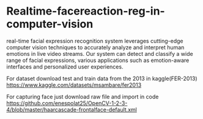 # Realtime-facereaction-reg-in-computer-vision
real-time facial expression recognition system leverages cutting-edge computer vision techniques to accurately analyze and interpret human emotions in live video streams. Our system can detect and classify a wide range of facial expressions, various applications such as emotion-aware interfaces and personalized user experiences.

For dataset download test and train data from the 2013 in kaggle(FER-2013)
https://www.kaggle.com/datasets/msambare/fer2013

For capturing face just download raw file and import in code
https://github.com/enespolat25/OpenCV-1-2-3-4/blob/master/haarcascade-frontalface-default.xml

